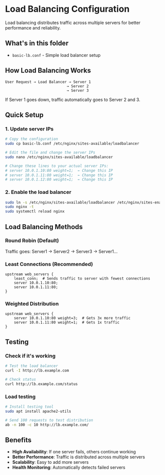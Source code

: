 # Load Balancing Configuration

Load balancing distributes traffic across multiple servers for better performance and reliability.

## What's in this folder

- `basic-lb.conf` - Simple load balancer setup

## How Load Balancing Works

```
User Request → Load Balancer → Server 1
                            → Server 2
                            → Server 3
```

If Server 1 goes down, traffic automatically goes to Server 2 and 3.

## Quick Setup

### 1. Update server IPs
```bash
# Copy the configuration
sudo cp basic-lb.conf /etc/nginx/sites-available/loadbalancer

# Edit the file and change the server IPs
sudo nano /etc/nginx/sites-available/loadbalancer

# Change these lines to your actual server IPs:
# server 10.0.1.10:80 weight=1;  ← Change this IP
# server 10.0.1.11:80 weight=1;  ← Change this IP
# server 10.0.1.12:80 weight=1;  ← Change this IP
```

### 2. Enable the load balancer
```bash
sudo ln -s /etc/nginx/sites-available/loadbalancer /etc/nginx/sites-enabled/
sudo nginx -t
sudo systemctl reload nginx
```

## Load Balancing Methods

### Round Robin (Default)
Traffic goes: Server1 → Server2 → Server3 → Server1...

### Least Connections (Recommended)
```nginx
upstream web_servers {
    least_conn;  # Sends traffic to server with fewest connections
    server 10.0.1.10:80;
    server 10.0.1.11:80;
}
```

### Weighted Distribution
```nginx
upstream web_servers {
    server 10.0.1.10:80 weight=3;  # Gets 3x more traffic
    server 10.0.1.11:80 weight=1;  # Gets 1x traffic
}
```

## Testing

### Check if it's working
```bash
# Test the load balancer
curl -I http://lb.example.com

# Check status
curl http://lb.example.com/status
```

### Load testing
```bash
# Install testing tool
sudo apt install apache2-utils

# Send 100 requests to test distribution
ab -n 100 -c 10 http://lb.example.com/
```

## Benefits

* **High Availability**: If one server fails, others continue working
* **Better Performance**: Traffic is distributed across multiple servers
* **Scalability**: Easy to add more servers
* **Health Monitoring**: Automatically detects failed servers
